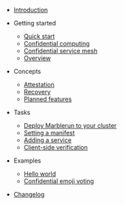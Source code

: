 <!-- docs/_sidebard.md -->

- [Introduction](README.md)

- Getting started

  - [Quick start](quickstart.md)
  - [Confidential computing](confidential-computing.md)
  - [Confidential service mesh](service-mesh.md)
  - [Overview](overview.md)

- Concepts

  - [Attestation](attestation.md)
  - [Recovery](recovery.md)
  - [Planned features](planned-features.md)

- Tasks

  - [Deploy Marblerun to your cluster](deploy.md)
  - [Setting a manifest](set-manifest.md)
  - [Adding a service](add-service.md)
  - [Client-side verification](verification.md)

- Examples

  - [Hello world](helloworld.md)
  - [Confidential emoji voting](emojivoto.md)

- [Changelog](changelog.md)

